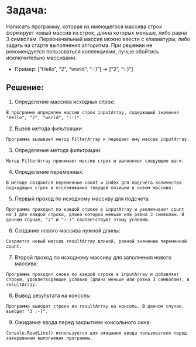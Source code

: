 # Задача: 

 Написать программу, которая из имеющегося массива строк формирует новый массив из строк, длина которых меньше, либо равна 3 символам. Первоначальный массив можно ввести с клавиатуры, либо задать на старте выполнения алгоритма. При решении не рекомендуется пользоваться коллекциями, лучше обойтись исключительно массивами.

 * Пример: [“Hello”, “2”, “world”, “:-)”] → [“2”, “:-)”]


## Решение: 

1. Определение массива исходных строк:

```
В программе определен массив строк inputArray, содержащий значения "Hello", "2", "world", ":-)".
```

2. Вызов метода фильтрации:

 ```
 Программа вызывает метод FilterArray и передает ему массив inputArray.
 ```

3. Определение метода фильтрации:

```
Метод FilterArray принимает массив строк и выполняет следующие шаги.
```

4. Определение переменных:

 ```
 В методе создаются переменные count и index для подсчета количества подходящих строк и отслеживания текущей позиции в новом массиве.
 ```

5. Первый проход по исходному массиву для подсчета:

```
Программа проходит по каждой строке в inputArray и увеличивает count на 1 для каждой строки, длина которой меньше или равна 3 символам. В данном случае, "2" и ":-)" соответствуют этому условию.
```

6. Создание нового массива нужной длины:

 ```
 Создается новый массив resultArray длиной, равной значению переменной count.
 ```

7. Второй проход по исходному массиву для заполнения нового массива:

```
Программа проходит снова по каждой строке в inputArray и добавляет строки, удовлетворяющие условию (длина меньше или равна 3 символам), в resultArray.
```

8. Вывод результата на консоль:

```
Программа выводит строки из resultArray на консоль. В данном случае, выводит "2 :-)".
```

9. Ожидание ввода перед закрытием консольного окна:

```
Console.ReadLine() используется для ожидания ввода пользователя перед завершением выполнения программы.
```